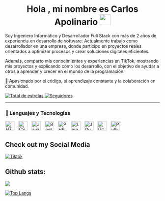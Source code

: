 <h1 align="center"><b>Hola , mi nombre es Carlos Apolinario </b><img src="https://media.giphy.com/media/hvRJCLFzcasrR4ia7z/giphy.gif" width="35"></h1>
<p align="center">


Soy Ingeniero Informático y Desarrollador Full Stack con más de 2 años de experiencia en desarrollo de software.
Actualmente trabajo como desarrollador en una empresa, donde participo en proyectos reales orientados a optimizar procesos y crear soluciones digitales eficientes.

Además, comparto mis conocimientos y experiencias en TikTok, mostrando mis proyectos y explicando cómo los desarrollo, con el objetivo de ayudar a otros a aprender y crecer en el mundo de la programación.

🚀 Apasionado por el código, el aprendizaje constante y la colaboración en comunidad.

<p align="left">
    <a href="https://github.com/CarlonchitoDeveloper?tab=repositories&sort=stargazers">
        <img 
            alt="Total de estrelas" 
            title="Total de estrelas GitHub" 
            src="https://custom-icon-badges.demolab.com/github/stars/CarlonchitoDeveloper?color=55960c&style=for-the-badge&labelColor=488207&logo=star&label=estrelas"
        />
    </a>
    <a href="https://github.com/CarlonchitoDeveloper?tab=followers">
        <img 
            alt="Seguidores" 
            title="Me siga no GitHub" 
            src="https://custom-icon-badges.demolab.com/github/followers/CarlonchitoDeveloper?color=236ad3&labelColor=1155ba&style=for-the-badge&logo=github&label=Seguidores&logoColor=white"
        />
    </a>
</p>

---

### 🤖 Lenguajes y Tecnologias

<img 
    align="left" 
    alt="HTML"
    title="HTML" 
    width="30px" 
    style="padding-right: 10px;" 
    src="https://cdn.jsdelivr.net/gh/devicons/devicon@latest/icons/html5/html5-original.svg" 
/>
<img 
    align="left" 
    alt="CSS" 
    title="CSS"
    width="30px" 
    style="padding-right: 10px;" 
    src="https://cdn.jsdelivr.net/gh/devicons/devicon@latest/icons/css3/css3-original.svg" 
/>
<img 
    align="left" 
    alt="JavaScript" 
    title="JavaScript"
    width="30px" 
    style="padding-right: 10px;" 
    src="https://cdn.jsdelivr.net/gh/devicons/devicon@latest/icons/javascript/javascript-original.svg" 
/>

<img 
    align="left" 
    alt="Bootstrap"
    title="Bootstrap" 
    width="30px" 
    style="padding-right: 10px;" 
    src="https://cdn.jsdelivr.net/gh/devicons/devicon@latest/icons/bootstrap/bootstrap-original.svg" 
/>

<img 
    align="left" 
    alt="PHP" 
    title="PHP"
    width="30px" 
    style="padding-right: 10px;" 
    src="https://cdn.jsdelivr.net/gh/devicons/devicon@latest/icons/php/php-original.svg" 
/>
<img 
    align="left" 
    alt="Laravel" 
    title="Laravel"
    width="30px" 
    style="padding-right: 10px;" 
    src="https://cdn.jsdelivr.net/gh/devicons/devicon@latest/icons/laravel/laravel-original.svg" 
/>
<img 
    align="left" 
    alt="JQuery" 
    title="JQuery"
    width="30px" 
    style="padding-right: 10px;" 
    src="https://cdn.jsdelivr.net/gh/devicons/devicon@latest/icons/jquery/jquery-original.svg" 
/>
<img 
    align="left" 
    alt="Git" 
    title="Git"
    width="30px" 
    style="padding-right: 10px;" 
    src="https://cdn.jsdelivr.net/gh/devicons/devicon@latest/icons/git/git-original.svg" 
/>
<img 
    align="left" 
    alt="Python" 
    title="Python"
    width="30px" 
    style="padding-right: 10px;" 
    src="https://cdn.jsdelivr.net/gh/devicons/devicon@latest/icons/python/python-original.svg" 
/>

<br/>
<br/>

## Check out my Social Media

<a href="https://www.tiktok.com/@carlos_apolinario_f?is_from_webapp=1&sender_device=pc" >
  <img src="https://img.shields.io/badge/TikTok-%23000000.svg?style=for-the-badge&logo=TikTok&logoColor=white" alt="Tiktok">
</a>


<h2>Github stats:</h2> 

[![](https://github-readme-stats.vercel.app/api?username=CarlonchitoDeveloper&show_icons=true&theme=tokyonight&hide_border=true&locale=en)](https://github.com/CarlonchitoDeveloper)
<!-- [![](https://github-readme-streak-stats.herokuapp.com/?user=CarlonchitoDeveloper&theme=material-palenight)](https://github.com/CarlonchitoDeveloper) -->
[![Top Langs](https://github-readme-stats.vercel.app/api/top-langs/?username=CarlonchitoDeveloper&layout=compact&theme=dark)]([https://github.com/jrmydix](https://github.com/CarlonchitoDeveloper))
</div>
